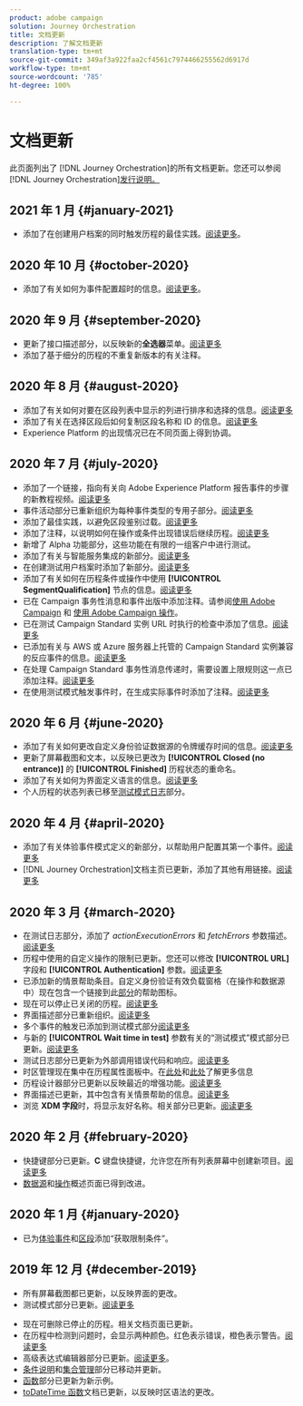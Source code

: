 ```yaml
---
product: adobe campaign
solution: Journey Orchestration
title: 文档更新
description: 了解文档更新
translation-type: tm+mt
source-git-commit: 349af3a922faa2cf4561c7974466255562d6917d
workflow-type: tm+mt
source-wordcount: '785'
ht-degree: 100%

---
```



# 文档更新

此页面列出了
[!DNL Journey Orchestration]的所有文档更新。您还可以参阅 [!DNL Journey Orchestration][发行说明。](../release-notes/release-notes.md)

## 2021 年 1 月 {#january-2021}

* 添加了在创建用户档案的同时触发历程的最佳实践。[阅读更多](../about/limitations.md#journeys-limitation-profile-creation)。

## 2020 年 10 月 {#october-2020}

* 添加了有关如何为事件配置超时的信息。[阅读更多](../building-journeys/event-activities.md#listening-to-events-during-a-specific-time)。

## 2020 年 9 月 {#september-2020}

* 更新了接口描述部分，以反映新的&#x200B;**全选器**&#x200B;菜单。[阅读更多](../about/user-interface.md)
* 添加了基于细分的历程的不重复新版本的有关注释。

## 2020 年 8 月 {#august-2020}

* 添加了有关如何对要在区段列表中显示的列进行排序和选择的信息。[阅读更多](../building-journeys/segment-qualification-events.md)
* 添加了有关在选择区段后如何复制区段名称和 ID 的信息。[阅读更多](../building-journeys/segment-qualification-events.md)
* Experience Platform 的出现情况已在不同页面上得到协调。

## 2020 年 7 月 {#july-2020}

* 添加了一个链接，指向有关向 Adobe Experience Platform 报告事件的步骤的新教程视频。[阅读更多](../building-journeys/sharing-overview.md)
* 事件活动部分已重新组织为每种事件类型的专用子部分。[阅读更多](../building-journeys/event-activities.md)
* 添加了最佳实践，以避免区段鉴别过载。[阅读更多](../building-journeys/segment-qualification-events.md#speed-segment-qualification)
* 添加了注释，以说明如何在操作或条件出现错误后继续历程。[阅读更多](../about/troubleshooting.md#section_h3q_kqk_fhb)
* 新增了 Alpha 功能部分，这些功能在有限的一组客户中进行测试。
* 添加了有关与智能服务集成的新部分。[阅读更多](../ai-services/ai-services-overview.md)
* 在创建测试用户档案时添加了新部分。[阅读更多](../building-journeys/testing-the-journey.md#create-test-profile)
* 添加了有关如何在历程条件或操作中使用 **[!UICONTROL SegmentQualification]** 节点的信息。[阅读更多](../building-journeys/segment-qualification-events.md)
* 已在 Campaign 事务性消息和事件出版中添加注释。请参阅[使用 Adobe Campaign](../action/working-with-adobe-campaign.md) 和 [使用 Adobe Campaign 操作](../building-journeys/using-adobe-campaign-actions.md)。
* 已在测试 Campaign Standard 实例 URL 时执行的检查中添加了信息。[阅读更多](../action/working-with-adobe-campaign.md)
* 已添加有关与 AWS 或 Azure 服务器上托管的 Campaign Standard 实例兼容的反应事件的信息。[阅读更多](../building-journeys/reaction-events.md)
* 在处理 Campaign Standard 事务性消息传递时，需要设置上限规则这一点已添加注释。[阅读更多](../action/working-with-adobe-campaign.md)
* 在使用测试模式触发事件时，在生成实际事件时添加了注释。[阅读更多](../building-journeys/testing-the-journey.md#firing_events)

## 2020 年 6 月 {#june-2020}

* 添加了有关如何更改自定义身份验证数据源的令牌缓存时间的信息。[阅读更多](../datasource/external-data-sources.md#section_wjp_nl5_nhb)
* 更新了屏幕截图和文本，以反映已更改为 **[!UICONTROL Closed (no entrance)]** 的 **[!UICONTROL Finished]** 历程状态的重命名。
* 添加了有关如何为界面定义语言的信息。[阅读更多](../about/user-interface.md)
* 个人历程的状态列表已移至[测试模式日志](../building-journeys/testing-the-journey.md#viewing_logs)部分。

## 2020 年 4 月 {#april-2020}

* 添加了有关体验事件模式定义的新部分，以帮助用户配置其第一个事件。[阅读更多](../event/experience-event-schema.md)
* [!DNL Journey Orchestration]文档主页已更新，添加了其他有用链接。[阅读更多](../../journey-orchestration-home.md)

## 2020 年 3 月 {#march-2020}

* 在测试日志部分，添加了 _actionExecutionErrors_ 和 _fetchErrors_ 参数描述。[阅读更多](../building-journeys/testing-the-journey.md#viewing_logs)
* 历程中使用的自定义操作的限制已更新。您还可以修改 **[!UICONTROL URL]** 字段和 **[!UICONTROL Authentication]** 参数。[阅读更多](../action/about-custom-action-configuration.md)
* 已添加新的情景帮助条目。自定义身份验证有效负载窗格（在操作和数据源中）现在包含一个链接到此[部分](../datasource/external-data-sources.md#section_wjp_nl5_nhb)的帮助图标。
* 现在可以停止已关闭的历程。[阅读更多](../building-journeys/using-the-journey-designer.md)
* 界面描述部分已重新组织。[阅读更多](../about/user-interface.md)
* 多个事件的触发已添加到测试模式部分[阅读更多](../building-journeys/testing-the-journey.md#firing_events)
* 与新的 **[!UICONTROL Wait time in test]** 参数有关的“测试模式”模式部分已更新。[阅读更多](../building-journeys/testing-the-journey.md)
* 测试日志部分已更新为外部调用错误代码和响应。[阅读更多](../building-journeys/testing-the-journey.md#viewing_logs)
* 时区管理现在集中在历程属性面板中。在[此处](../building-journeys/changing-properties.md#timezone)和[此处](../building-journeys/timezone-management.md)了解更多信息
* 历程设计器部分已更新以反映最近的增强功能。[阅读更多](../building-journeys/using-the-journey-designer.md)
* 界面描述已更新，其中包含有关情景帮助的信息。[阅读更多](../about/user-interface.md#section_ksq_zr1_ffb)
* 浏览 **XDM 字段**&#x200B;时，将显示友好名称。相关部分已更新。[阅读更多](../about/user-interface.md#friendly-names-display)

## 2020 年 2 月 {#february-2020}

* 快捷键部分已更新。**C** 键盘快捷键，允许您在所有列表屏幕中创建新项目。[阅读更多](../about/user-interface.md#section_ksq_zr1_ffb)
* [数据源](../datasource/about-data-sources.md)和[操作](../action/action.md)概述页面已得到改进。

## 2020 年 1 月 {#january-2020}

* 已为[体验事件](../datasource/adobe-experience-platform-data-source.md)和[区段](../functions/functioninsegment.md)添加“获取限制条件”。

<!--* The [getBestSendTime documentation](../functions/functiongetbestsendtime.md) has been updated.-->

## 2019 年 12 月 {#december-2019}

* 所有屏幕截图都已更新，以反映界面的更改。
* 测试模式部分已更新。[阅读更多](../building-journeys/testing-the-journey.md)
<!--* A warning has been added in the [email send time optimization](../building-journeys/wait-activity.md) and [predictive fatigue scores](../ai-services/leveraging-fatigue-scores.md) sections. These capabilities are only available to customers who use the [Adobe Experience Platform Data Connector](https://docs.adobe.com/content/help/en/campaign-standard/using/developing/mapping-campaign-and-aep-data/aep-about-data-connector.html).-->
* 现在可删除已停止的历程。相关文档页面已更新。
* 在历程中检测到问题时，会显示两种颜色。红色表示错误，橙色表示警告。[阅读更多](../about/troubleshooting.md)
* 高级表达式编辑器部分已更新。[阅读更多](../expression/expressionadvanced.md)。
* [条件说明](../expression/conditional-instruction.md)和[集合管理](../expression/collection-management-functions.md)部分已移动并更新。
* [函数](../expression/functions.md)部分已更新为新示例。
* [toDateTime 函数](../functions/functiontodatetime.md)文档已更新，以反映时区语法的更改。
